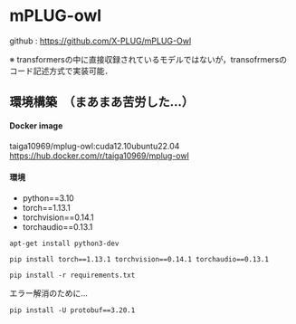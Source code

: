 # mPLUG-owl

github : https://github.com/X-PLUG/mPLUG-Owl

※ transformersの中に直接収録されているモデルではないが，transofrmersのコード記述方式で実装可能．

## 環境構築　（まあまあ苦労した...）
#### Docker image
taiga10969/mplug-owl:cuda12.10ubuntu22.04<br>
https://hub.docker.com/r/taiga10969/mplug-owl<br>

#### 環境
* python==3.10
* torch==1.13.1
* torchvision==0.14.1
* torchaudio==0.13.1
```
apt-get install python3-dev
```
```
pip install torch==1.13.1 torchvision==0.14.1 torchaudio==0.13.1
```
```
pip install -r requirements.txt
```


エラー解消のために…
```
pip install -U protobuf==3.20.1
```

